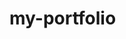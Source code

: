 # my-portfolio

<!-- Grace ![r1FdwNp1_400x400](https://user-images.githubusercontent.com/101924220/183703261-51a3ea35-b7c2-4207-953c-9f5ded90eb60.jpg) -->
<!-- Silvia ![100236377](https://user-images.githubusercontent.com/101924220/183704294-bf22d575-ec38-4494-b7f4-3c91b37aa75c.jpg) -->
<!-- Favour ![1K8Uq2wQ_400x400](https://user-images.githubusercontent.com/101924220/183704228-b64b7bf0-e192-46bf-938f-4598b5f3ebc9.jpg) -->
<!-- Sanja ![5PnA54dx_400x400](https://user-images.githubusercontent.com/101924220/183704376-0552e165-500c-4c13-80ac-8d98a4b96988.jpg) -->

<!-- ![joseph](https://user-images.githubusercontent.com/101924220/183712384-a995e74f-0763-42c0-8d2a-72b771d4c10c.jpg) -->
<!-- ![afolabi](https://user-images.githubusercontent.com/101924220/183712388-2a7610a1-933f-4e3c-8276-e639b37ad45b.jpg) -->
<!-- ![mandal](https://user-images.githubusercontent.com/101924220/183712396-da5193a2-d986-4ea7-975f-c99ff0c9fa26.png) -->
